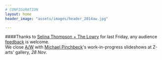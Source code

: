 ```yaml
---
# CONFIGURATION
layout: home
header_image: "assets/images/header_2014aw.jpg"

---
```

####Thanks to [Selina Thompson + The Lowry](/current/2014-autumnwinter/thompson) for last Friday, any audience [feedback](habarts.wufoo.eu/forms/feedback) is welcome.<br>We close [A/W](/current/2014-autumnwinter) with [Michael Pinchbeck](/current/2014-autumnwinter/pinchbeck)'s work-in-progress slideshows at Z-arts' gallery, *28 Nov*.
